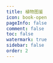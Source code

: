 ```yaml
---
title: 植物图鉴
icon: book-open
pageInfo: false
comment: false
toc: false
watermark: true
sidebar: false
order: 2
---
```


<script setup>
    import { createApp,provide } from 'vue';
    import Almanac from '@source/components/plantsAlmanac/App.vue';
    provide("i18nLanguage",'zh');
</script>

<Almanac />
